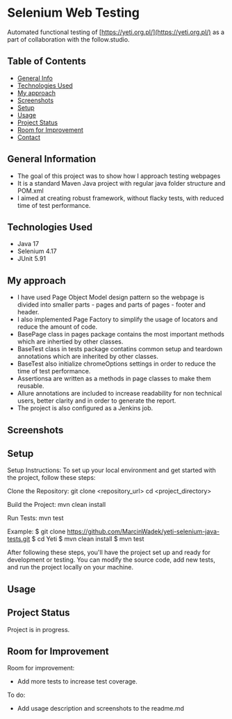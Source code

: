 # Selenium Web Testing
Automated functional testing of [https://yeti.org.pl/](https://yeti.org.pl/) as a part of collaboration with the follow.studio.

## Table of Contents
* [General Info](#general-information)
* [Technologies Used](#technologies-used)
* [My approach](#my-approach)
* [Screenshots](#screenshots)
* [Setup](#setup)
* [Usage](#usage)
* [Project Status](#project-status)
* [Room for Improvement](#room-for-improvement)
* [Contact](#contact)
<!-- * [License](#license) -->


## General Information
- The goal of this project was to show how I approach testing webpages
- It is a standard Maven Java project with regular java folder structure and POM.xml
- I aimed at creating robust framework, without flacky tests, with reduced time of test performance.

## Technologies Used
- Java 17
- Selenium 4.17
- JUnit 5.91


## My approach
- I have used Page Object Model design pattern so the webpage is divided into smaller parts - pages and parts of pages - footer and header.
- I also implemented Page Factory to simplify the usage of locators and reduce the amount of code.
- BasePage class in pages package contains the most important methods which are inhertied by other classes.
- BaseTest class in tests package contatins common setup and teardown annotations which are inherited by other classes.
- BaseTest also initialize chromeOptions settings in order to reduce the time of test performance.
- Assertionsa are written as a methods in page classes to make them reusable.
- Allure annotations are included to increase readability for non technical users, better clarity and in order to generate the report.
- The project is also configured as a Jenkins job.
  

## Screenshots

## Setup
Setup Instructions:
To set up your local environment and get started with the project, follow these steps:

Clone the Repository:
git clone <repository_url>
cd <project_directory>

Build the Project:
mvn clean install

Run Tests:
mvn test

Example:
$ git clone https://github.com/MarcinWadek/yeti-selenium-java-tests.git
$ cd Yeti
$ mvn clean install
$ mvn test

After following these steps, you'll have the project set up and ready for development or testing. You can modify the source code, add new tests, and run the project locally on your machine.

## Usage

## Project Status
Project is in progress.


## Room for Improvement

Room for improvement:
- Add more tests to increase test coverage.

To do:
- Add usage description and screenshots to the readme.md
